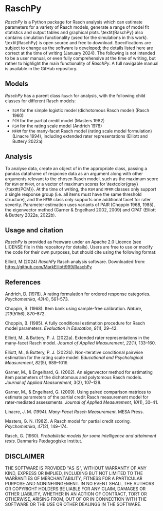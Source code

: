 # RaschPy
_RaschPy_ is a Python package for Rasch analysis which can estimate parameters for a variety of Rasch models, generate a range of model fit statistics and output tables and graphical plots. \textit{RaschPy} also contains simulation functionality (used for the simulations in this work). \textit{RaschPy} is open source and free to download. Specifications are subject to change as the software is developed; the details listed here are correct at the time of writing (January 2024). The following is not intended to be a user manual, or even fully comprehensive at the time of writing, but rather to highlight the main functionality of _RaschPy_. A full navigable manual is available in the GitHub repository.

## Models
_RaschPy_ has a parent class `Rasch` for analysis, with the following child classes for different Rasch models:
- `SLM` for the simple logistic model (dichotomous Rasch model) (Rasch 1960)
- `PCM` for the partial credit model (Masters 1982)
- `RSM` for the rating scale model (Andrich 1978)
- `MFRM` for the many-facet Rasch model (rating scale model formulation) (Linacre 1994), including extended rater representations (Elliott and Buttery 2022a)

## Analysis
To analyse data, create an object of in the appropriate class, passing a pandas dataframe of response data as an argument along with other arguments relevant to the chosen Rasch model, such as the maximum score for `RSM` or `MFRM`, or a vector of maximum scores for \textcolor{gray}{\texttt{PCM}}. At the time of writing, the `RSM` and `MFRM` classes only support a single response group (i.e. all items must have the same threshold structure), and the `MFRM` class only supports one additional facet for rater severity. Parameter estimation uses variants of PAIR (Choppin 1968, 1985), the eigenvector method (Garner & Engelhard 2002, 2009) and CPAT (Elliott & Buttery 2022a, 2022b).

## Usage and citation
_RaschPy_ is provided as freeware under an Apache 2.0 Licence (see LICENSE file in this repository for details). Users are free to use or modify the code for their own purposes, but should cite using the following format:

Elliott, M (2024) _RaschPy_ Rasch analysis software. Downloaded from: https://github.com/MarkElliott999/RaschPy

## References
Andrich, D. (1978). A rating formulation for ordered response categories. _Psychometrika_, _43_(4), 561–573.

Choppin, B. (1968). Item bank using sample-free calibration. _Nature_, _219_(5156), 870–872.

Choppin, B. (1985). A fully conditional estimation procedure for Rasch model parameters. _Evaluation in Education_, _9_(1), 29–42.

Elliott, M., & Buttery, P. J. (2022a). Extended rater representations in the many-facet Rasch model. _Journal of Applied Measurement_, _22_(1), 133–160.

Elliott, M., & Buttery, P. J. (2022b). Non-iterative conditional pairwise estimation for the rating scale model. _Educational and Psychological Measurement_, _82_(5), 989–1019.

Garner, M., & Engelhard, G. (2002). An eigenvector method for estimating item parameters of the dichotomous and polytomous Rasch models. _Journal of Applied Measurement_, 3(2), 107–128.

Garner, M., & Engelhard, G. (2009). Using paired comparison matrices to estimate parameters of the partial credit Rasch measurement model for rater-mediated assessments. _Journal of Applied Measurement_, _10_(1), 30–41.

Linacre, J. M. (1994). _Many-Facet Rasch Measurement_. MESA Press.

Masters, G. N. (1982). A Rasch model for partial credit scoring. _Psychometrika_, _47_(2), 149–174.

Rasch, G. (1960). _Probabilistic models for some intelligence and attainment tests_. Danmarks Pædagogiske Institut.

## DISCLAIMER
THE SOFTWARE IS PROVIDED "AS IS", WITHOUT WARRANTY OF ANY KIND, EXPRESS OR IMPLIED, INCLUDING BUT NOT LIMITED TO THE WARRANTIES OF MERCHANTABILITY, FITNESS FOR A PARTICULAR PURPOSE AND NONINFRINGEMENT. IN NO EVENT SHALL THE AUTHORS OR COPYRIGHT HOLDERS BE LIABLE FOR ANY CLAIM, DAMAGES OR OTHER LIABILITY, WHETHER IN AN ACTION OF CONTRACT, TORT OR OTHERWISE, ARISING FROM, OUT OF OR IN CONNECTION WITH THE SOFTWARE OR THE USE OR OTHER DEALINGS IN THE SOFTWARE.

